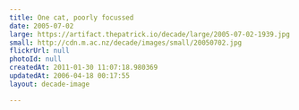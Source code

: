 ```yaml
---
title: One cat, poorly focussed
date: 2005-07-02
large: https://artifact.thepatrick.io/decade/large/2005-07-02-1939.jpg
small: http://cdn.m.ac.nz/decade/images/small/20050702.jpg
flickrUrl: null
photoId: null
createdAt: 2011-01-30 11:07:18.980369
updatedAt: 2006-04-18 00:17:55
layout: decade-image

---
```


